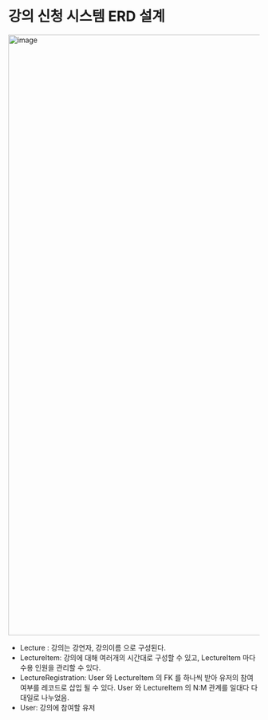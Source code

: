 # 강의 신청 시스템 ERD 설계
<img width="1204" alt="image" src="https://github.com/user-attachments/assets/161a9cdb-3cd7-4752-9ec1-ef2afb6a058e">

- Lecture : 강의는 강연자, 강의이름 으로 구성된다.
- LectureItem: 강의에 대해 여러개의 시간대로 구성할 수 있고, LectureItem 마다 수용 인원을 관리할 수 있다.
- LectureRegistration: User 와 LectureItem 의 FK 를 하나씩 받아 유저의 참여 여부를 레코드로 삽입 될 수 있다. User 와 LectureItem 의 N:M 관계를 일대다 다대일로 나누었음.
- User: 강의에 참여할 유저

